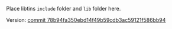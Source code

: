  Place libtins `include` folder and `lib` folder here.

Version: [commit 78b94fa350ebd14f49b59cdb3ac59121f586bb94](https://github.com/mfontanini/libtins/tree/78b94fa350ebd14f49b59cdb3ac59121f586bb94)